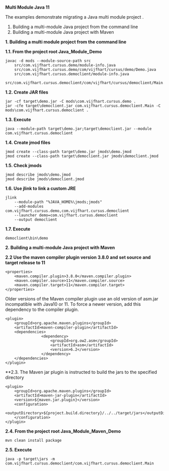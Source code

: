 **Multi Module Java 11**
	
The examples demonstrate migrating a Java multi module project . 

1. Building a multi-module Java project from the command line 
2. Building a multi-module Java project with Maven
	

**1. Building a multi module project from the command line**
	
**1.1. From the project root Java_Module_Demo**
	
  	javac -d mods --module-source-path src 
		src/com.vijfhart.cursus.demo/module-info.java
		src/com.vijfhart.cursus.demo/com/vijfhart/cursus/demo/Demo.java
		src/com.vijfhart.cursus.democlient/module-info.java
		src/com.vijfhart.cursus.democlient/com/vijfhart/cursus/democlient/Main.java
	
**1.2. Create JAR files**
	
  	jar -cf target\demo.jar -C mods\com.vijfhart.cursus.demo .
  	jar -cfe target\democlient.jar com.vijfhart.cursus.democlient.Main -C mods\com.vijfhart.cursus.democlient .
	
**1.3. Execute**
	
  	java --module-path target\demo.jar;target\democlient.jar --module com.vijfhart.cursus.democlient
	
**1.4. Create jmod files**
	
  	jmod create --class-path target\demo.jar jmods\demo.jmod
  	jmod create --class-path target\democlient.jar jmods\democlient.jmod
	
**1.5. Check jmods**

  	jmod describe jmods\demo.jmod
  	jmod describe jmods\democlient.jmod
	
**1.6. Use jlink to link a custom JRE**
	
	jlink
		--module-path "%JAVA_HOME%\jmods;jmods" 
		--add-modules com.vijfhart.cursus.demo,com.vijfhart.cursus.democlient 
		--launcher demo=com.vijfhart.cursus.democlient 
		--output democlient
	
**1.7. Execute**
	
  	democlient\bin\demo
	  

**2. Building a multi-module Java project with Maven** 

**2.2 Use the maven compiler plugin version 3.8.0 and set source and target release to 11**

	<properties>
		<maven.compiler.plugin>3.8.0</maven.compiler.plugin>
		<maven.compiler.source>11</maven.compiler.source>
		<maven.compiler.target>11</maven.compiler.target>
	</properties>

Older versions of the Maven compiler plugin use an old version of asm.jar incompatible with Java10 or 11. To force a newer version, add this dependency to the compiler plugin.

	<plugin>
  		<groupId>org.apache.maven.plugins</groupId>
  	  	<artifactId>maven-compiler-plugin</artifactId>
  	  	<dependencies>
    	    		<dependency>
      	      			<groupId>org.ow2.asm</groupId>
      	      			<artifactId>asm</artifactId>
      	      			<version>6.2</version>
    	    		</dependency>
  	  	</dependencies>
	</plugin>
	
**2.3. The Maven jar plugin is instructed to build the jars to the specified directory
	
	<plugin>
		<groupId>org.apache.maven.plugins</groupId>
		<artifactId>maven-jar-plugin</artifactId>
		<version>${maven.jar.plugin}</version>
		<configuration>
			<outputDirectory>${project.build.directory}/../../target/jars</outputDirectory>
		</configuration>
	</plugin>


**2.4. From the project root Java_Module_Maven_Demo**

  	mvn clean install package

**2.5. Execute**

  	java -p target\jars -m com.vijfhart.cursus.democlient/com.vijfhart.cursus.democlient.Main
	 
